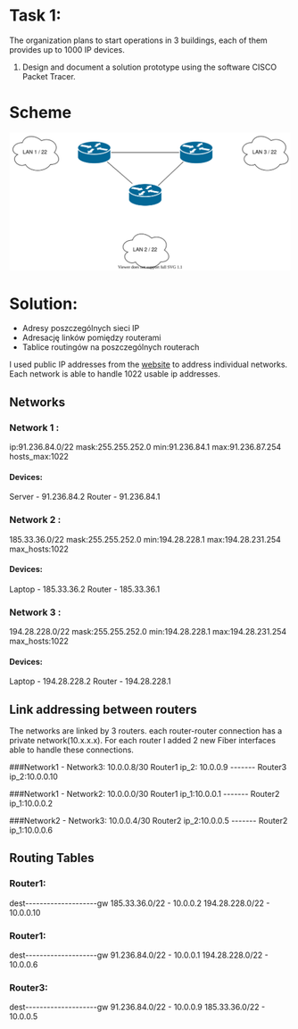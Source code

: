 # Task 1:

The organization plans to start operations in 3 buildings, each of them provides up to 1000 IP devices.

1. Design and document a solution prototype using the software  CISCO Packet Tracer.

# Scheme

![task 1](stage-01.svg)

# Solution:

 * Adresy poszczególnych sieci IP
 * Adresację linków pomiędzy routerami
 * Tablice routingów na poszczególnych routerach

I used public IP addresses from the [website](https://42.pl/pl/networks.html?html=1) to address individual networks. Each network is able to handle 1022 usable ip addresses.


## Networks

 ### Network 1 : 
 
ip:91.236.84.0/22
mask:255.255.252.0
min:91.236.84.1
max:91.236.87.254
hosts_max:1022

#### Devices:
Server - 91.236.84.2
Router - 91.236.84.1

 ### Network 2 : 
 
185.33.36.0/22
mask:255.255.252.0
min:194.28.228.1
max:194.28.231.254
max_hosts:1022

#### Devices:
Laptop - 185.33.36.2
Router - 185.33.36.1


 ### Network 3 : 
 
194.28.228.0/22
mask:255.255.252.0
min:194.28.228.1
max:194.28.231.254
max_hosts:1022

#### Devices:
Laptop - 194.28.228.2
Router - 194.28.228.1

## Link addressing between routers

The networks are linked by 3 routers. each router-router connection has a private network(10.x.x.x). For each router I added 2 new Fiber interfaces able to handle these connections.

###Network1 - Network3: 10.0.0.8/30
Router1 ip_2: 10.0.0.9 ------- Router3 ip_2:10.0.0.10

###Network1 - Network2: 10.0.0.0/30
Router1 ip_1:10.0.0.1  ------- Router2 ip_1:10.0.0.2

###Network2 - Network3: 10.0.0.4/30
Router2 ip_2:10.0.0.5  ------- Router2 ip_1:10.0.0.6


## Routing Tables

### Router1:

dest--------------------gw
185.33.36.0/22  - 10.0.0.2
194.28.228.0/22 - 10.0.0.10

### Router1:

dest--------------------gw
91.236.84.0/22   - 10.0.0.1
194.28.228.0/22 - 10.0.0.6

### Router3:

dest--------------------gw
91.236.84.0/22   - 10.0.0.9
185.33.36.0/22 - 10.0.0.5


